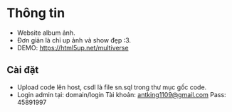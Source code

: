 # Thông tin
- Website album ảnh.
- Đơn giản là chỉ up ảnh và show đẹp :3.
- DEMO: https://html5up.net/multiverse

## Cài đặt
- Upload code lên host, csdl là file sn.sql trong thư mục gốc code.
- Login admin tại: domain/login
	Tài khoản: antking1109@gmail.com
	Pass: 45891997
